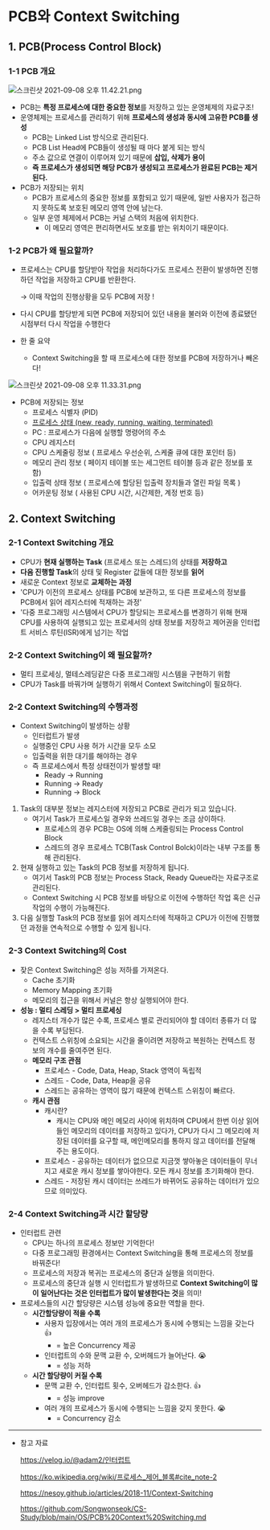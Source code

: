 # PCB와 Context Switching

## 1. PCB(Process Control Block)

### 1-1 PCB 개요

![스크린샷 2021-09-08 오후 11.42.21.png](https://s3-us-west-2.amazonaws.com/secure.notion-static.com/5af5438d-9d0a-4cee-a6ce-da70d3fb0313/%EC%8A%A4%ED%81%AC%EB%A6%B0%EC%83%B7_2021-09-08_%EC%98%A4%ED%9B%84_11.42.21.png)

- PCB는 **특정 프로세스에 대한 중요한 정보**를 저장하고 있는 운영체제의 자료구조!
- 운영체제는 프로세스를 관리하기 위해 **프로세스의 생성과 동시에 고유한 PCB를 생성**
  - PCB는 Linked List 방식으로 관리된다.
  - PCB List Head에 PCB들이 생성될 때 마다 붙게 되는 방식
  - 주소 값으로 연결이 이루어져 있기 때문에 **삽입, 삭제가 용이**
  - **즉 프로세스가 생성되면 해당 PCB가 생성되고 프로세스가 완료된 PCB는 제거된다.**
- PCB가 저장되는 위치
  - PCB가 프로세스의 중요한 정보를 포함되고 있기 때문에, 일반 사용자가 접근하지 못하도록 보호된 메모리 영역 안에 남는다.
  - 일부 운영 체제에서 PCB는 커널 스택의 처음에 위치한다.
    - 이 메모리 영역은 편리하면서도 보호를 받는 위치이기 때문이다.

### 1-2 PCB가 왜 필요할까?

- 프로세스는 CPU를 할당받아 작업을 처리하다가도 프로세스 전환이 발생하면 진행하던 작업을 저장하고 CPU를 반환한다.

  → 이때 작업의 진행상황을 모두 PCB에 저장 !

- 다시 CPU를 할당받게 되면 PCB에 저장되어 있던 내용을 불러와 이전에 종료됐던 시점부터 다시 작업을 수행한다

- 한 줄 요약

  - Context Switching을 할 때 프로세스에 대한 정보를 PCB에 저장하거나 빼온다!

![스크린샷 2021-09-08 오후 11.33.31.png](https://s3-us-west-2.amazonaws.com/secure.notion-static.com/dfb5db1c-8753-460a-96b3-239f654d68fa/%EC%8A%A4%ED%81%AC%EB%A6%B0%EC%83%B7_2021-09-08_%EC%98%A4%ED%9B%84_11.33.31.png)

- PCB에 저장되는 정보
  - 프로세스 식별자 (PID)
  - [프로세스 상태 (new, ready, running, waiting, terminated)](https://www.notion.so/506b28a8c8904e8ea2bb76ebed421216)
  - PC : 프로세스가 다음에 실행할 명령어의 주소
  - CPU 레지스터
  - CPU 스케줄링 정보 ( 프로세스 우선순위, 스케줄 큐에 대한 포인터 등)
  - 메모리 관리 정보 ( 페이지 테이블 또는 세그먼트 테이블 등과 같은 정보를 포함)
  - 입출력 상태 정보 ( 프로세스에 할당된 입출력 장치들과 열린 파일 목록 )
  - 어카운팅 정보 ( 사용된 CPU 시간, 시간제한, 계정 번호 등)

## 2. Context Switching

### 2-1 Context Switching 개요

- CPU가 **현재 실행하는 Task** (프로세스 또는 스레드)의 상태를 **저장하고**
- **다음 진행할 Task**의 상태 및 Register 값들에 대한 정보를 **읽어**
- 새로운 Context 정보로 **교체하는 과정**
- 'CPU가 이전의 프로세스 상태를 PCB에 보관하고, 또 다른 프로세스의 정보를 PCB에서 읽어 레지스터에 적재하는 과정'
- '다중 프로그래밍 시스템에서 CPU가 할당되는 프로세스를 변경하기 위해 현재 CPU를 사용하여 실행되고 있는 프로세서의 상태 정보를 저장하고 제어권을 인터럽트 서비스 루틴(ISR)에게 넘기는 작업

### 2-2 Context Switching이 왜 필요할까?

- 멀티 프로세싱, 멀테스레딩같은 다중 프로그래밍 시스템을 구현하기 위함
- CPU가 Task를 바꿔가며 실행하기 위해서 Context Switching이 필요하다.

### 2-2 Context Switching의 수행과정

- Context Switching이 발생하는 상황
  - 인터럽트가 발생
  - 실행중인 CPU 사용 허가 시간을 모두 소모
  - 입출력을 위한 대기를 해야하는 경우
  - 즉 프로세스에서 특정 상태전이가 발생할 때!
    - Ready → Running
    - Running → Ready
    - Running → Block

1. Task의 대부분 정보는 레지스터에 저장되고 PCB로 관리가 되고 있습니다.
   - 여기서 Task가 프로세스일 경우와 쓰레드일 경우는 조금 상이하다.
     - 프로세스의 경우 PCB는 OS에 의해 스케줄링되는 Process Control Block
     - 스레드의 경우 프로세스 TCB(Task Control Bolck)이라는 내부 구조를 통해 관리된다.
2. 현재 실행하고 있는 Task의 PCB 정보를 저장하게 됩니다.
   - 여기서 Task의 PCB 정보는 Process Stack, Ready Queue라는 자료구조로 관리된다.
   - Context Switching 시 PCB 정보를 바탕으로 이전에 수행하던 작업 혹은 신규 작업의 수행이 가능해진다.
3. 다음 실행할 Task의 PCB 정보를 읽어 레지스터에 적재하고 CPU가 이전에 진행했던 과정을 연속적으로 수행할 수 있게 됩니다.

### 2-3 Context Switching의 Cost

- 잦은 Context Switching은 성능 저하를 가져온다.
  - Cache 초기화
  - Memory Mapping 초기화
  - 메모리의 접근을 위해서 커널은 항상 실행되어야 한다.
- **성능 : 멀티 스레딩 > 멀티 프로세싱**
  - 레지스터 개수가 많은 수록, 프로세스 별로 관리되어야 할 데이터 종류가 더 많을 수록 부담된다.
  - 컨텍스트 스위칭에 소요되는 시간을 줄이려면 저장하고 복원하는 컨텍스트 정보의 개수를 줄여주면 된다.
  - **메모리 구조 관점**
    - 프로세스 - Code, Data, Heap, Stack 영역이 독립적
    - 스레드 - Code, Data, Heap을 공유
    - 스레드는 공유하는 영역이 많기 때문에 컨텍스트 스위칭이 빠르다.
  - **캐시 관점**
    - 캐시란?
      - 캐시는 CPU와 메인 메모리 사이에 위치하며 CPU에서 한번 이상 읽어들인 메모리의 데이터를 저장하고 있다가, CPU가 다시 그 메모리에 저장된 데이터를 요구할 때, 메인메모리를 통하지 않고 데이터를 전달해주는 용도이다.
    - 프로세스 - 공유하는 데이터가 없으므로 지금껏 쌓아놓은 데이터들이 무너지고 새로운 캐시 정보를 쌓아야한다. 모든 캐시 정보를 초기화해야 한다.
    - 스레드 - 저장된 캐시 데이터는 쓰레드가 바뀌어도 공유하는 데이터가 있으므로 의미있다.

### 2-4 Context Switching과 시간 할당량

- 인터럽트 관련
  - CPU는 하나의 프로세스 정보만 기억한다!
  - 다중 프로그래밍 환경에서는 Context Switching을 통해 프로세스의 정보를 바꿔준다!
  - 프로세스의 저장과 복귀는 프로세스의 중단과 실행을 의미한다.
  - 프로세스의 중단과 실행 시 인터럽트가 발생하므로 **Context Switching이 많이 일어난다는 것은 인터럽트가 많이 발생한다는 것**을 의미!
- 프로세스들의 시간 할당량은 시스템 성능에 중요한 역할을 한다.
  - **시간할당량이 적을 수록**
    - 사용자 입장에서는 여러 개의 프로세스가 동시에 수행되는 느낌을 갖는다 👍
      - = 높은 Concurrency 제공
    - 인터럽트의 수와 문맥 교환 수, 오버헤드가 늘어난다. 😭
      - = 성능 저하
  - **시간 할당량이 커질 수록**
    - 문맥 교환 수, 인터럽트 횟수, 오버헤드가 감소한다.  👍
      - = 성능 improve
    - 여러 개의 프로세스가 동시에 수행되는 느낌을 갖지 못한다. 😭
      - = Concurrency 감소

------

- 참고 자료

  https://velog.io/@adam2/인터럽트

  https://ko.wikipedia.org/wiki/프로세스_제어_블록#cite_note-2

  https://nesoy.github.io/articles/2018-11/Context-Switching

  https://github.com/Songwonseok/CS-Study/blob/main/OS/PCB%20Context%20Switching.md